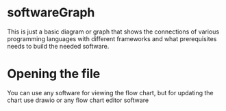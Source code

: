 # softwareGraph
This is just a basic diagram or graph that shows the connections of various programming languages with different frameworks and what prerequisites needs to build the needed software.

# Opening the file 
You can use any software for viewing the flow chart, but for updating the chart use drawio or any flow chart editor software
